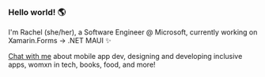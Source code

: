 ### Hello world! 🌎

I'm Rachel (she/her), a Software Engineer @ Microsoft, currently working on Xamarin.Forms → .NET MAUI ✨ 

[Chat with me](https://twitter.com/therachelkang) about mobile app dev, designing and developing inclusive apps, womxn in tech, books, food, and more!
